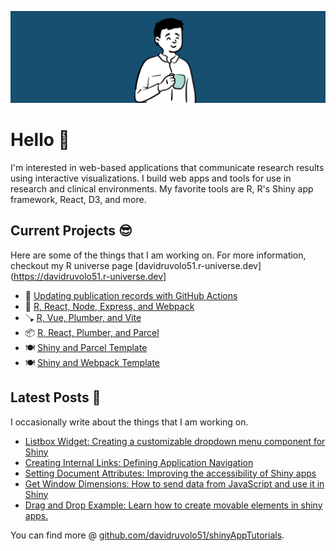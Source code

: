 
![davidruvolo51 profile](https://raw.githubusercontent.com/davidruvolo51/davidruvolo51/main/static/davidruvolo51.png)

# Hello 👋

I'm interested in web-based applications that communicate research results using interactive visualizations. I build web apps and tools for use in research and clinical environments. My favorite tools are R, R's Shiny app framework, React, D3, and more.

## Current Projects 😎

Here are some of the things that I am working on. For more information, checkout my R universe page [davidruvolo51.r-universe.dev](https://davidruvolo51.r-universe.dev]

- 📖 [Updating publication records with GitHub Actions](https://github.com/davidruvolo51/update-publications-workflow)
- 🚂 [R, React, Node, Express, and Webpack](https://github.com/davidruvolo51/r-react-demo)
- 🪠 [R, Vue, Plumber, and Vite](https://github.com/davidruvolo51/r-vue-app)
- 📦 [R, React, Plumber, and Parcel](https://github.com/davidruvolo51/r-plumber-app)
- 🍽 [Shiny and Parcel Template](https://github.com/davidruvolo51/shiny-parcel-template)
- 🍽 [Shiny and Webpack Template](https://github.com/davidruvolo51/shiny-webpack-template)

## Latest Posts 📓

I occasionally write about the things that I am working on.

<!-- BlogPosts: start --->
- [Listbox Widget: Creating a customizable dropdown menu component for Shiny](https://davidruvolo51.github.io/shinytutorials/tutorials/listbox-widget/)
- [Creating Internal Links: Defining Application Navigation](https://davidruvolo51.github.io/shinytutorials/tutorials/shiny-link/)
- [Setting Document Attributes: Improving the accessibility of Shiny apps](https://davidruvolo51.github.io/shinytutorials/tutorials/setting-html-attributes/)
- [Get Window Dimensions: How to send data from JavaScript and use it in Shiny](https://davidruvolo51.github.io/shinytutorials/tutorials/get-window-dims/)
- [Drag and Drop Example: Learn how to create movable elements in shiny apps.](https://davidruvolo51.github.io/shinytutorials/tutorials/drag-and-drop/)
<!-- BlogPosts: end --->

You can find more @ [github.com/davidruvolo51/shinyAppTutorials](https://github.com/davidruvolo51/shinyAppTutorials).
